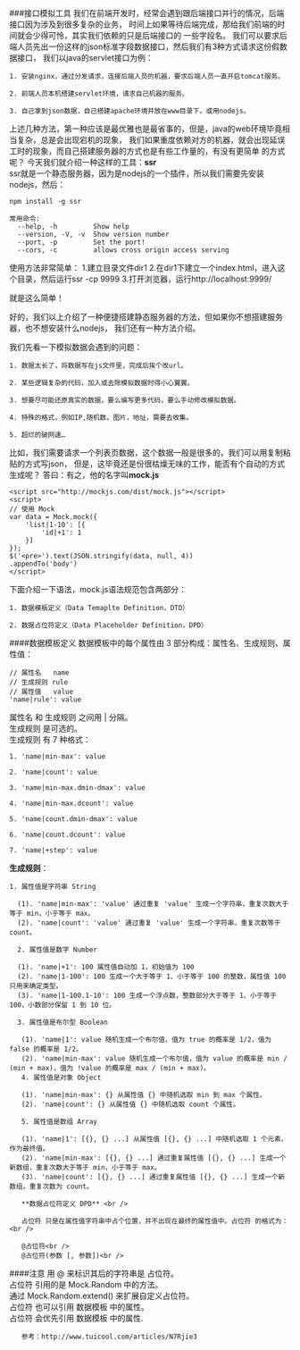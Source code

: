 ###接口模拟工具
我们在前端开发时，经常会遇到跟后端接口并行的情况，后端接口因为涉及到很多复杂的业务，
时间上如果等待后端完成，那给我们前端的时间就会少得可怜，其实我们依赖的只是后端接口的
一些字段名。
我们可以要求后端人员先出一份这样的json标准字段数据接口，然后我们有3种方式请求这份假数据接口，
我们以java的servlet接口为例：

    1. 安装nginx，通过分发请求，连接后端人员的机器，要求后端人员一直开启tomcat服务。

    2. 前端人员本机搭建servlet环境，请求自己机器的服务。

    3. 自己拿到json数据，自己搭建apache环境并放在www目录下，或用nodejs。

上述几种方法，第一种应该是最优雅也是最省事的，但是，java的web环境毕竟相当复杂，总是会出现宕机的现象，
我们如果重度依赖对方的机器，就会出现延误工时的现象，而自己搭建服务器的方式也是有些工作量的，有没有更简单
的方式呢？
今天我们就介绍一种这样的工具：**ssr** <br />
ssr就是一个静态服务器，因为是nodejs的一个插件，所以我们需要先安装nodejs，然后：

```
npm install -g ssr

常用命令:
  --help, -h         Show help
  --version, -V, -v  Show version number
  --port, -p         Set the port!
  --cors, -c         allows cross origin access serving

```
使用方法非常简单：
    1.建立目录文件dir1
    2.在dir1下建立一个index.html，进入这个目录，然后运行ssr -cp 9999
    3.打开浏览器，运行http://localhost:9999/

就是这么简单！<br />

好的，我们以上介绍了一种便捷搭建静态服务器的方法，但如果你不想搭建服务器，也不想安装什么nodejs，
我们还有一种方法介绍。

我们先看一下模拟数据会遇到的问题：

    1. 数据太长了，将数据写在js文件里，完成后挨个改url。

    2. 某些逻辑复杂的代码，加入或去除模拟数据时得小心翼翼。

    3. 想要尽可能还原真实的数据，要么编写更多代码，要么手动修改模拟数据。

    4. 特殊的格式，例如IP,随机数，图片，地址，需要去收集。

    5. 超烂的破网速…

比如，我们需要请求一个列表页数据，这个数据一般是很多的，我们可以用复制粘贴的方式写json，
但是，这毕竟还是份很枯燥无味的工作，能否有个自动的方式生成呢？
答曰：有之，他的名字叫**mock.js** <br/>

```
<script src="http://mockjs.com/dist/mock.js"></script>
<script>
// 使用 Mock
var data = Mock.mock({
    'list|1-10': [{
        'id|+1': 1
    }]
});
$('<pre>').text(JSON.stringify(data, null, 4))
.appendTo('body')
</script>
```
下面介绍一下语法，mock.js语法规范包含两部分：

    1. 数据模板定义（Data Temaplte Definition，DTD）

    2. 数据占位符定义（Data Placeholder Definition，DPD）

####数据模板定义
    数据模板中的每个属性由 3 部分构成：属性名、生成规则、属性值：

```
// 属性名   name
// 生成规则 rule
// 属性值   value
'name|rule': value

```

属性名 和 生成规则 之间用 | 分隔。<br />
生成规则 是可选的。<br />
生成规则 有 7 种格式：

    1. 'name|min-max': value

    2. 'name|count': value

    3. 'name|min-max.dmin-dmax': value
    
    4. 'name|min-max.dcount': value

    5. 'name|count.dmin-dmax': value

    6. 'name|count.dcount': value

    7. 'name|+step': value

**生成规则**：

    1. 属性值是字符串 String

      (1). 'name|min-max': 'value' 通过重复 'value' 生成一个字符串，重复次数大于等于 min，小于等于 max。
      (2). 'name|count': 'value' 通过重复 'value' 生成一个字符串，重复次数等于 count。

      2. 属性值是数字 Number

      (1). 'name|+1': 100 属性值自动加 1，初始值为 100
      (2). 'name|1-100': 100 生成一个大于等于 1、小于等于 100 的整数，属性值 100 只用来确定类型。
      (3). 'name|1-100.1-10': 100 生成一个浮点数，整数部分大于等于 1、小于等于 100，小数部分保留 1 到 10 位。

      3. 属性值是布尔型 Boolean

       (1). 'name|1': value 随机生成一个布尔值，值为 true 的概率是 1/2，值为 false 的概率是 1/2。
       (2). 'name|min-max': value 随机生成一个布尔值，值为 value 的概率是 min / (min + max)，值为 !value 的概率是 max / (min + max)。
       4. 属性值是对象 Object

       (1). 'name|min-max': {} 从属性值 {} 中随机选取 min 到 max 个属性。
       (2). 'name|count': {} 从属性值 {} 中随机选取 count 个属性。

       5. 属性值是数组 Array

       (1). 'name|1': [{}, {} ...] 从属性值 [{}, {} ...] 中随机选取 1 个元素，作为最终值。
       (2). 'name|min-max': [{}, {} ...] 通过重复属性值 [{}, {} ...] 生成一个新数组，重复次数大于等于 min，小于等于 max。
       (3). 'name|count': [{}, {} ...] 通过重复属性值 [{}, {} ...] 生成一个新数组，重复次数为 count。

       **数据占位符定义 DPD** <br />

       占位符 只是在属性值字符串中占个位置，并不出现在最终的属性值中。占位符 的格式为：<br />

       @占位符<br />
       @占位符(参数 [, 参数])<br />

####注意
       用 @ 来标识其后的字符串是 占位符。<br />
       占位符 引用的是 Mock.Random 中的方法。<br />
       通过 Mock.Random.extend() 来扩展自定义占位符。<br />
       占位符 也可以引用 数据模板 中的属性。<br />
       占位符 会优先引用 数据模板 中的属性.<br />

       参考：http://www.tuicool.com/articles/N7Rjie3